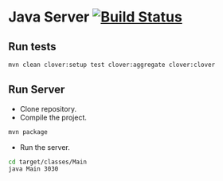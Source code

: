 # Java Server [![Build Status](https://travis-ci.org/kyle-annen/java-server.svg?branch=master)](https://travis-ci.org/kyle-annen/java-server)

## Run tests

``` bash
mvn clean clover:setup test clover:aggregate clover:clover
```

## Run Server

- Clone repository.
- Compile the project.

``` bash
mvn package
```
- Run the server.
``` bash
cd target/classes/Main
java Main 3030
```

